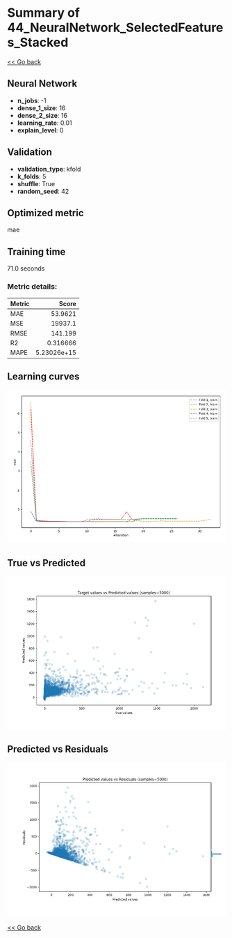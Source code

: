 # Summary of 44_NeuralNetwork_SelectedFeatures_Stacked

[<< Go back](../README.md)


## Neural Network
- **n_jobs**: -1
- **dense_1_size**: 16
- **dense_2_size**: 16
- **learning_rate**: 0.01
- **explain_level**: 0

## Validation
 - **validation_type**: kfold
 - **k_folds**: 5
 - **shuffle**: True
 - **random_seed**: 42

## Optimized metric
mae

## Training time

71.0 seconds

### Metric details:
| Metric   |           Score |
|:---------|----------------:|
| MAE      |    53.9621      |
| MSE      | 19937.1         |
| RMSE     |   141.199       |
| R2       |     0.316666    |
| MAPE     |     5.23026e+15 |



## Learning curves
![Learning curves](learning_curves.png)
## True vs Predicted

![True vs Predicted](true_vs_predicted.png)


## Predicted vs Residuals

![Predicted vs Residuals](predicted_vs_residuals.png)



[<< Go back](../README.md)
